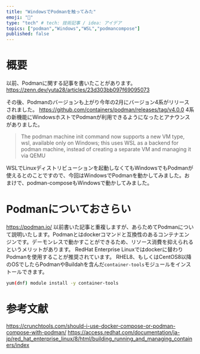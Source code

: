 ```yaml
---
title: "WindowsでPodmanを触ってみた"
emoji: "🐁"
type: "tech" # tech: 技術記事 / idea: アイデア
topics: ["podman","Windows","WSL","podmancompose"]
published: false
---
```


# 概要
以前、Podmanに関する記事を書いたことがあります。
https://zenn.dev/yuta28/articles/23d303bb097f69095073

その後、Podmanのバージョンも上がり今年の2月にバージョン4系がリリースされました。
https://github.com/containers/podman/releases/tag/v4.0.0
4系の新機能にWindowsホストでPodmanが利用できるようになったとアナウンスがありました。
> The podman machine init command now supports a new VM type, wsl, available only on Windows; this uses WSL as a backend for podman machine, instead of creating a separate VM and managing it via QEMU

WSLでLinuxディストリビューションを起動しなくてもWindowsでもPodmanが使えるとのことですので、今回はWindowsでPodmanを動かしてみました。おまけで、podman-composeもWindowsで動かしてみました。


# Podmanについておさらい
https://podman.io/
以前書いた記事と重複しますが、あらためてPodmanについて説明いたします。Podmanとはdockerコマンドと互換性のあるコンテナエンジンです。デーモンレスで動かすことができるため、リソース消費を抑えられるというメリットがあります。
RedHat Enterprise Linuxではdockerに替わりPodmanを使用することが推奨されています。
RHEL8、もしくはCentOS8以降のOSでしたらPodmanやBuildahを含んだ`container-tools`モジュールをインストールできます。
```bash
yum(dnf) module install -y container-tools
```



# 参考文献
https://crunchtools.com/should-i-use-docker-compose-or-podman-compose-with-podman/
https://access.redhat.com/documentation/ja-jp/red_hat_enterprise_linux/8/html/building_running_and_managing_containers/index